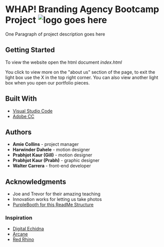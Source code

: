 # WHAP! Branding Agency Bootcamp Project ![logo goes here](https://i.ibb.co/0sGtjqS/logob-w.png)

One Paragraph of project description goes here

## Getting Started

To view the website open the html document *index.html*

You click to view more on the "about us" section of the page, to exit the light box use the X in the top right corner.
You can also view another light box when you open our portfolio pieces.

## Built With

* [Visual Studio Code](https://code.visualstudio.com/)
* [Adobe CC](https://www.adobe.com/ca/creativecloud.html)

## Authors

* **Amie Collins** - project manager
* **Harwinder Dahele** - motion designer
* **Prabhjot Kaur (Gill)** - motion designer
* **Prabhjot Kaur (Prabh)** - graphic designer
* **Walter Carrera** - front-end developer

## Acknowledgments

* Joe and Trevor for their amazing teaching
* Innovation works for letting us take photos
* [PurpleBooth for this ReadMe Structure](https://gist.github.com/PurpleBooth/109311bb0361f32d87a2)

### Inspiration

* [Digital Echidna](https://echidna.ca/)
* [Arcane](https://thearcane.com)
* [Red Rhino](https://red-rhino.com/)
